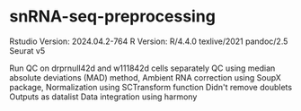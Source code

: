# snRNA-seq-preprocessing
Rstudio Version: 2024.04.2-764
R Version: R/4.4.0 texlive/2021 pandoc/2.5
Seurat v5

Run QC on drprnull42d and w111842d cells separately 
QC using median absolute deviations (MAD) method, Ambient RNA correction using SoupX package, Normalization using SCTransform function
Didn't remove doublets
Outputs as datalist
Data integration using harmony


